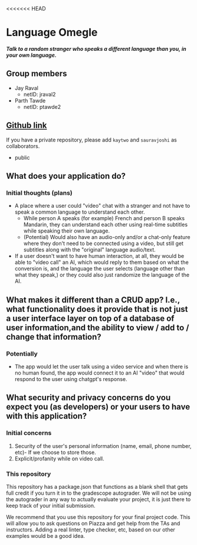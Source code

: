 <<<<<<< HEAD
# Language Omegle

_**Talk to a random stranger who speaks a different language than you, in your own language.**_

## Group members

- Jay Raval
  - netID: jraval2
- Parth Tawde
  - netID: ptawde2

## [Github link](https://github.com/jayr1867/travel_management)

If you have a private repository, please add `kaytwo` and `sauravjoshi` as collaborators.

- public

## What does your application do?

### Initial thoughts (plans)

- A place where a user could "video" chat with a stranger and not have to speak a common language to understand each other.
  - While person A speaks (for example) French and person B speaks Mandarin, they can understand each other using real-time subtitles while speaking their own language.
  - (Potential) Would also have an audio-only and/or a chat-only feature where they don't need to be connected using a video, but still get subtitles along with the "original" language audio/text.
- If a user doesn't want to have human interaction, at all, they would be able to "video call" an AI, which would reply to them based on what the conversion is, and the language the user selects (language other than what they speak,) or they could also just randomize the language of the AI.
  
## What makes it different than a CRUD app? I.e., what functionality does it provide that is not just a user interface layer on top of a database of user information,and the ability to view / add to / change that information?

### Potentially

- The app would let the user talk using a video service and when there is no human found, the app would connect it to an AI "video" that would respond to the user using chatgpt's response.
  
## What security and privacy concerns do you expect you (as developers) or your users to have with this application?

### Initial concerns

1. Security of the user's personal information (name, email, phone number, etc)- If we choose to store those.
2. Explicit/profanity while on video call.

### This repository

This repository has a package.json that functions as a blank shell that gets full credit if you turn it in to the gradescope autograder. We will not be using the autograder in any way to actually evaluate your project, it is just there to keep track of your initial submission.

We recommend that you use this repository for your final project code. This will allow you to ask questions on Piazza and get help from the TAs and instructors. Adding a real linter, type checker, etc, based on our other examples would be a good idea.